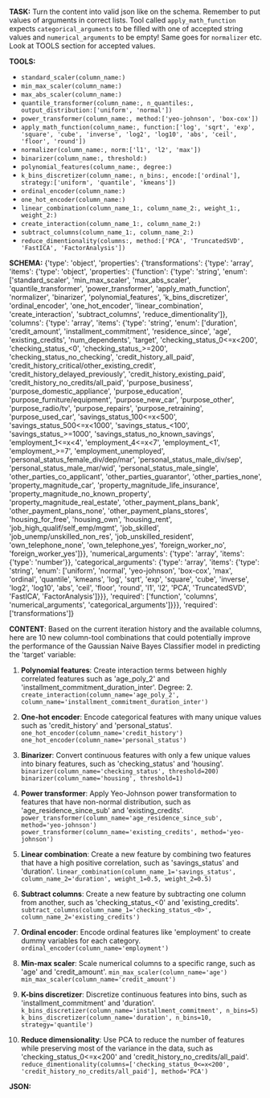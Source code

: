 **TASK:**
Turn the content into valid json like on the schema.
Remember to put values of arguments in correct lists.
Tool called `apply_math_function` expects `categorical_arguments` to be filled with one of accepted string values and `numerical_arguments` to be empty! Same goes for `normalizer` etc. Look at TOOLS section for accepted values.

**TOOLS:**
- `standard_scaler(column_name:)`
- `min_max_scaler(column_name:)`
- `max_abs_scaler(column_name:)`
- `quantile_transformer(column_name:, n_quantiles:, output_distribution:['uniform', 'normal'])`
- `power_transformer(column_name:, method:['yeo-johnson', 'box-cox'])`
- `apply_math_function(column_name:, function:['log', 'sqrt', 'exp', 'square', 'cube', 'inverse', 'log2', 'log10', 'abs', 'ceil', 'floor', 'round'])`
- `normalizer(column_name:, norm:['l1', 'l2', 'max'])`
- `binarizer(column_name:, threshold:)`
- `polynomial_features(column_name:, degree:)`
- `k_bins_discretizer(column_name:, n_bins:, encode:['ordinal'], strategy:['uniform', 'quantile', 'kmeans'])`
- `ordinal_encoder(column_name:)`
- `one_hot_encoder(column_name:)`
- `linear_combination(column_name_1:, column_name_2:, weight_1:, weight_2:)`
- `create_interaction(column_name_1:, column_name_2:)`
- `subtract_columns(column_name_1:, column_name_2:)`
- `reduce_dimentionality(columns:, method:['PCA', 'TruncatedSVD', 'FastICA', 'FactorAnalysis'])`

**SCHEMA:**
{'type': 'object', 'properties': {'transformations': {'type': 'array', 'items': {'type': 'object', 'properties': {'function': {'type': 'string', 'enum': ['standard_scaler', 'min_max_scaler', 'max_abs_scaler', 'quantile_transformer', 'power_transformer', 'apply_math_function', 'normalizer', 'binarizer', 'polynomial_features', 'k_bins_discretizer', 'ordinal_encoder', 'one_hot_encoder', 'linear_combination', 'create_interaction', 'subtract_columns', 'reduce_dimentionality']}, 'columns': {'type': 'array', 'items': {'type': 'string', 'enum': ['duration', 'credit_amount', 'installment_commitment', 'residence_since', 'age', 'existing_credits', 'num_dependents', 'target', 'checking_status_0<=x<200', 'checking_status_<0', 'checking_status_>=200', 'checking_status_no_checking', 'credit_history_all_paid', 'credit_history_critical/other_existing_credit', 'credit_history_delayed_previously', 'credit_history_existing_paid', 'credit_history_no_credits/all_paid', 'purpose_business', 'purpose_domestic_appliance', 'purpose_education', 'purpose_furniture/equipment', 'purpose_new_car', 'purpose_other', 'purpose_radio/tv', 'purpose_repairs', 'purpose_retraining', 'purpose_used_car', 'savings_status_100<=x<500', 'savings_status_500<=x<1000', 'savings_status_<100', 'savings_status_>=1000', 'savings_status_no_known_savings', 'employment_1<=x<4', 'employment_4<=x<7', 'employment_<1', 'employment_>=7', 'employment_unemployed', 'personal_status_female_div/dep/mar', 'personal_status_male_div/sep', 'personal_status_male_mar/wid', 'personal_status_male_single', 'other_parties_co_applicant', 'other_parties_guarantor', 'other_parties_none', 'property_magnitude_car', 'property_magnitude_life_insurance', 'property_magnitude_no_known_property', 'property_magnitude_real_estate', 'other_payment_plans_bank', 'other_payment_plans_none', 'other_payment_plans_stores', 'housing_for_free', 'housing_own', 'housing_rent', 'job_high_qualif/self_emp/mgmt', 'job_skilled', 'job_unemp/unskilled_non_res', 'job_unskilled_resident', 'own_telephone_none', 'own_telephone_yes', 'foreign_worker_no', 'foreign_worker_yes']}}, 'numerical_arguments': {'type': 'array', 'items': {'type': 'number'}}, 'categorical_arguments': {'type': 'array', 'items': {'type': 'string', 'enum': ['uniform', 'normal', 'yeo-johnson', 'box-cox', 'max', 'ordinal', 'quantile', 'kmeans', 'log', 'sqrt', 'exp', 'square', 'cube', 'inverse', 'log2', 'log10', 'abs', 'ceil', 'floor', 'round', 'l1', 'l2', 'PCA', 'TruncatedSVD', 'FastICA', 'FactorAnalysis']}}}, 'required': ['function', 'columns', 'numerical_arguments', 'categorical_arguments']}}}, 'required': ['transformations']}

**CONTENT**:
 Based on the current iteration history and the available columns, here are 10 new column-tool combinations that could potentially improve the performance of the Gaussian Naive Bayes Classifier model in predicting the 'target' variable:

1. **Polynomial features**: Create interaction terms between highly correlated features such as 'age_poly_2' and 'installment_commitment_duration_inter'. Degree: 2.
    `create_interaction(column_name='age_poly_2', column_name='installment_commitment_duration_inter')`

2. **One-hot encoder**: Encode categorical features with many unique values such as 'credit_history' and 'personal_status'.
    `one_hot_encoder(column_name='credit_history')`
    `one_hot_encoder(column_name='personal_status')`

3. **Binarizer**: Convert continuous features with only a few unique values into binary features, such as 'checking_status' and 'housing'.
    `binarizer(column_name='checking_status', threshold=200)`
    `binarizer(column_name='housing', threshold=1)`

4. **Power transformer**: Apply Yeo-Johnson power transformation to features that have non-normal distribution, such as 'age_residence_since_sub' and 'existing_credits'.
    `power_transformer(column_name='age_residence_since_sub', method='yeo-johnson')`
    `power_transformer(column_name='existing_credits', method='yeo-johnson')`

5. **Linear combination**: Create a new feature by combining two features that have a high positive correlation, such as 'savings_status' and 'duration'.
    `linear_combination(column_name_1='savings_status', column_name_2='duration', weight_1=0.5, weight_2=0.5)`

6. **Subtract columns**: Create a new feature by subtracting one column from another, such as 'checking_status_<0' and 'existing_credits'.
    `subtract_columns(column_name_1='checking_status_<0>', column_name_2='existing_credits')`

7. **Ordinal encoder**: Encode ordinal features like 'employment' to create dummy variables for each category.
    `ordinal_encoder(column_name='employment')`

8. **Min-max scaler**: Scale numerical columns to a specific range, such as 'age' and 'credit_amount'.
    `min_max_scaler(column_name='age')`
    `min_max_scaler(column_name='credit_amount')`

9. **K-bins discretizer**: Discretize continuous features into bins, such as 'installment_commitment' and 'duration'.
    `k_bins_discretizer(column_name='installment_commitment', n_bins=5)`
    `k_bins_discretizer(column_name='duration', n_bins=10, strategy='quantile')`

10. **Reduce dimensionality**: Use PCA to reduce the number of features while preserving most of the variance in the data, such as 'checking_status_0<=x<200' and 'credit_history_no_credits/all_paid'.
    `reduce_dimentionality(columns=['checking_status_0<=x<200', 'credit_history_no_credits/all_paid'], method='PCA')`

**JSON:**
